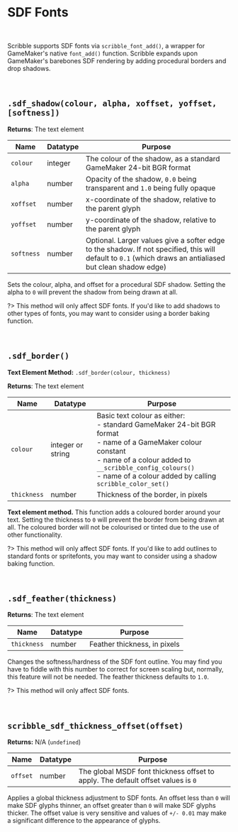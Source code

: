 # SDF Fonts

&nbsp;

Scribble supports SDF fonts via `scribble_font_add()`, a wrapper for GameMaker's native `font_add()` function. Scribble expands upon GameMaker's barebones SDF rendering by adding procedural borders and drop shadows.

&nbsp;

## `.sdf_shadow(colour, alpha, xoffset, yoffset, [softness])`

**Returns**: The text element

|Name      |Datatype|Purpose                                                                                                  |
|----------|--------|---------------------------------------------------------------------------------------------------------|
|`colour`  |integer |The colour of the shadow, as a standard GameMaker 24-bit BGR format                                      |
|`alpha`   |number  |Opacity of the shadow, `0.0` being transparent and `1.0` being fully opaque                              |
|`xoffset` |number  |x-coordinate of the shadow, relative to the parent glyph                                                 |
|`yoffset` |number  |y-coordinate of the shadow, relative to the parent glyph                                                 |
|`softness`|number  |Optional. Larger values give a softer edge to the shadow. If not specified, this will default to `0.1` (which draws an antialiased but clean shadow edge)|

Sets the colour, alpha, and offset for a procedural SDF shadow. Setting the alpha to `0` will prevent the shadow from being drawn at all.

?> This method will only affect SDF fonts. If you'd like to add shadows to other types of fonts, you may want to consider using a border baking function.

&nbsp;

## `.sdf_border()`

**Text Element Method:** `.sdf_border(colour, thickness)`

**Returns**: The text element

|Name       |Datatype         |Purpose                                                                                                                                                                                                                                   |
|-----------|-----------------|------------------------------------------------------------------------------------------------------------------------------------------------------------------------------------------------------------------------------------------|
|`colour`   |integer or string|Basic text colour as either:<br>- standard GameMaker 24-bit BGR format<br>- name of a GameMaker colour constant<br>- name of a colour added to `__scribble_config_colours()`<br>- name of a colour added by calling `scribble_color_set()`|
|`thickness`|number           |Thickness of the border, in pixels                                                                                                                                                                                                        |

**Text element method.** This function adds a coloured border around your text. Setting the thickness to `0` will prevent the border from being drawn at all. The coloured border will not be colourised or tinted due to the use of other functionality.

?> This method will only affect SDF fonts. If you'd like to add outlines to standard fonts or spritefonts, you may want to consider using a shadow baking function.

&nbsp;

## `.sdf_feather(thickness)`

**Returns**: The text element

|Name       |Datatype|Purpose                             |
|-----------|--------|------------------------------------|
|`thickness`|number  |Feather thickness, in pixels        |

Changes the softness/hardness of the SDF font outline. You may find you have to fiddle with this number to correct for screen scaling but, normally, this feature will not be needed. The feather thickness defaults to `1.0`.

?> This method will only affect SDF fonts.

&nbsp;

## `scribble_sdf_thickness_offset(offset)`

**Returns:** N/A (`undefined`)

|Name    |Datatype|Purpose                                                                         |
|--------|--------|--------------------------------------------------------------------------------|
|`offset`|number  |The global MSDF font thickness offset to apply. The default offset values is `0`|

Applies a global thickness adjustment to SDF fonts. An offset less than `0` will make SDF glyphs thinner, an offset greater than `0` will make SDF glyphs thicker. The offset value is very sensitive and values of `+/- 0.01` may make a significant difference to the appearance of glyphs.